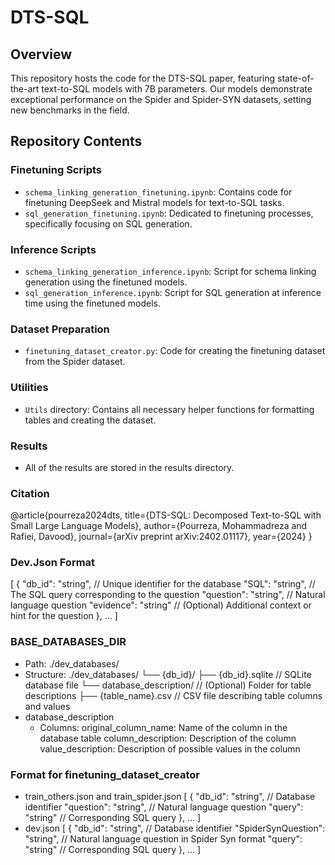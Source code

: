# DTS-SQL


## Overview
This repository hosts the code for the DTS-SQL paper, featuring state-of-the-art text-to-SQL models with 7B parameters. Our models demonstrate exceptional performance on the Spider and Spider-SYN datasets, setting new benchmarks in the field.

## Repository Contents

### Finetuning Scripts
- `schema_linking_generation_finetuning.ipynb`: Contains code for finetuning DeepSeek and Mistral models for text-to-SQL tasks.
- `sql_generation_finetuning.ipynb`: Dedicated to finetuning processes, specifically focusing on SQL generation.

### Inference Scripts
- `schema_linking_generation_inference.ipynb`: Script for schema linking generation using the finetuned models.
- `sql_generation_inference.ipynb`: Script for SQL generation at inference time using the finetuned models.

### Dataset Preparation
- `finetuning_dataset_creator.py`: Code for creating the finetuning dataset from the Spider dataset.

### Utilities
- `Utils` directory: Contains all necessary helper functions for formatting tables and creating the dataset.

### Results
- All of the results are stored in the results directory.

### Citation
@article{pourreza2024dts,
  title={DTS-SQL: Decomposed Text-to-SQL with Small Large Language Models},
  author={Pourreza, Mohammadreza and Rafiei, Davood},
  journal={arXiv preprint arXiv:2402.01117},
  year={2024}
}


### Dev.Json Format
[
  {
    "db_id": "string",          // Unique identifier for the database
    "SQL": "string",            // The SQL query corresponding to the question
    "question": "string",       // Natural language question
    "evidence": "string"        // (Optional) Additional context or hint for the question
  },
  ...
]

### BASE_DATABASES_DIR
- Path:
  ./dev_databases/
- Structure:
  ./dev_databases/
  └── {db_id}/
      ├── {db_id}.sqlite           // SQLite database file
      └── database_description/   // (Optional) Folder for table descriptions
          ├── {table_name}.csv   // CSV file describing table columns and values
- database_description
  - Columns:
  original_column_name: Name of the column in the database table
  column_description: Description of the column
  value_description: Description of possible values in the column


### Format for finetuning_dataset_creator
- train_others.json and train_spider.json
  [
    {
      "db_id": "string",           // Database identifier
      "question": "string",        // Natural language question
      "query": "string"            // Corresponding SQL query
    },
    ...
  ]
- dev.json
  [
    {
      "db_id": "string",                  // Database identifier
      "SpiderSynQuestion": "string",     // Natural language question in Spider Syn format
      "query": "string"                  // Corresponding SQL query
    },
    ...
  ]

